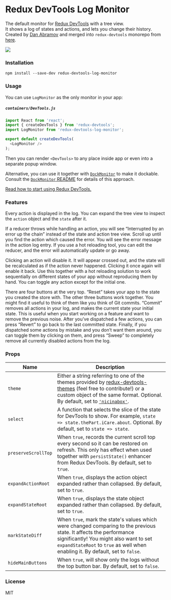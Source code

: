Redux DevTools Log Monitor
=========================

The default monitor for [Redux DevTools](https://github.com/gaearon/redux-devtools) with a tree view.  
It shows a log of states and actions, and lets you change their history. Created by [Dan Abramov](http://github.com/gaearon) and merged into `redux-devtools` monorepo from [here](https://github.com/gaearon/redux-devtools-log-monitor).

![](http://i.imgur.com/J4GeW0M.gif)

### Installation

```
npm install --save-dev redux-devtools-log-monitor
```

### Usage

You can use `LogMonitor` as the only monitor in your app:

##### `containers/DevTools.js`

```js
import React from 'react';
import { createDevTools } from 'redux-devtools';
import LogMonitor from 'redux-devtools-log-monitor';

export default createDevTools(
  <LogMonitor />
);
```

Then you can render `<DevTools>` to any place inside app or even into a separate popup window.

Alternative, you can use it together with [`DockMonitor`](https://github.com/gaearon/redux-devtools-dock-monitor) to make it dockable.  
Consult the [`DockMonitor` README](https://github.com/gaearon/redux-devtools-dock-monitor) for details of this approach.

[Read how to start using Redux DevTools.](https://github.com/reduxjs/redux-devtools)

### Features

Every action is displayed in the log. You can expand the tree view to inspect the `action` object and the `state` after it.

If a reducer throws while handling an action, you will see “Interrupted by an error up the chain” instead of the state and action tree view. Scroll up until you find the action which caused the error. You will see the error message in the action log entry. If you use a hot reloading tool, you can edit the reducer, and the error will automatically update or go away.

Clicking an action will disable it. It will appear crossed out, and the state will be recalculated as if the action never happened. Clicking it once again will enable it back. Use this together with a hot reloading solution to work sequentially on different states of your app without reproducing them by hand. You can toggle any action except for the initial one.

There are four buttons at the very top. “Reset” takes your app to the state you created the store with. The other three buttons work together. You might find it useful to think of them like you think of Git commits. “Commit” removes all actions in your log, and makes the current state your initial state. This is useful when you start working on a feature and want to remove the previous noise. After you’ve dispatched a few actions, you can press “Revert” to go back to the last committed state. Finally, if you dispatched some actions by mistake and you don’t want them around, you can toggle them by clicking on them, and press “Sweep” to completely remove all currently disabled actions from the log.

### Props

Name                  | Description
-------------         | -------------
`theme`               | Either a string referring to one of the themes provided by [redux-devtools-themes](https://github.com/gaearon/redux-devtools-themes) (feel free to contribute!) or a custom object of the same format. Optional. By default, set to [`'nicinabox'`](https://github.com/gaearon/redux-devtools-themes/blob/master/src/nicinabox.js).
`select`              | A function that selects the slice of the state for DevTools to show. For example, `state => state.thePart.iCare.about`. Optional. By default, set to `state => state`.
`preserveScrollTop`   | When `true`, records the current scroll top every second so it can be restored on refresh. This only has effect when used together with `persistState()` enhancer from Redux DevTools. By default, set to `true`.
`expandActionRoot`    | When `true`, displays the action object expanded rather than collapsed. By default, set to `true`.
`expandStateRoot`     | When `true`, displays the state object expanded rather than collapsed. By default, set to `true`.
`markStateDiff`       | When `true`, mark the state's values which were changed comparing to the previous state. It affects the performance significantly! You might also want to set `expandStateRoot` to `true` as well when enabling it. By default, set to `false`.
`hideMainButtons`     | When `true`, will show only the logs without the top button bar. By default, set to `false`.

### License

MIT

